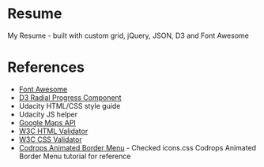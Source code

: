 <h1>Resume</h1>
<p>My Resume - built with custom grid, jQuery, JSON, D3 and Font Awesome</p>

<h1>References</h1>
<ul>		
	<li><a href="http://fortawesome.github.io/Font-Awesome/">Font Awesome</a></li>
	<li><a href="http://www.brightpointinc.com/clients/brightpointinc.com/library/radialProgress/index.html">D3 Radial Progress Component</a></li>
	<li>Udacity HTML/CSS style guide</li>
	<li>Udacity JS helper</li>
	<li><a href="https://developers.google.com/maps/documentation/javascript/tutorial">Google Maps API</a></li>
	<li><a href="http://validator.w3.org/">W3C HTML Validator</a></li>
	<li><a href="http://jigsaw.w3.org/css-validator/">W3C CSS Validator</a></li>
	<li><a href="https://github.com/codrops/AnimatedBorderMenus/blob/master/css/icons.css">Codrops Animated Border Menu</a> - Checked icons.css Codrops Animated Border Menu tutorial for reference</li>
</ul>
